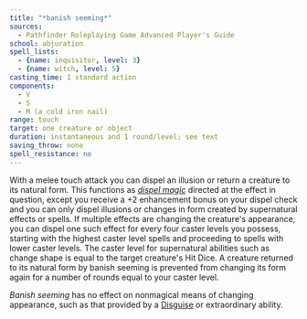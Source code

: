 ```yaml
---
title: "*banish seeming*"
sources:
  - Pathfinder Roleplaying Game Advanced Player's Guide
school: abjuration
spell_lists:
  - {name: inquisitor, level: 3}
  - {name: witch, level: 5}
casting_time: 1 standard action
components:
  - V
  - S
  - M (a cold iron nail)
range: touch
target: one creature or object
duration: instantaneous and 1 round/level; see text
saving_throw: none
spell_resistance: no
---
```


With a melee touch attack you can dispel an illusion or return a creature to its natural form. This functions as [*dispel magic*](/spells/dispel-magic/) directed at the effect in question, except you receive a +2 enhancement bonus on your dispel check and you can only dispel illusions or changes in form created by supernatural effects or spells. If multiple effects are changing the creature's appearance, you can dispel one such effect for every four caster levels you possess, starting with the highest caster level spells and proceeding to spells with lower caster levels. The caster level for supernatural abilities such as change shape is equal to the target creature's Hit Dice. A creature returned to its natural form by banish seeming is prevented from changing its form again for a number of rounds equal to your caster level.

*Banish seeming* has no effect on nonmagical means of changing appearance, such as that provided by a [Disguise](/skills/disguise/) or extraordinary ability.

